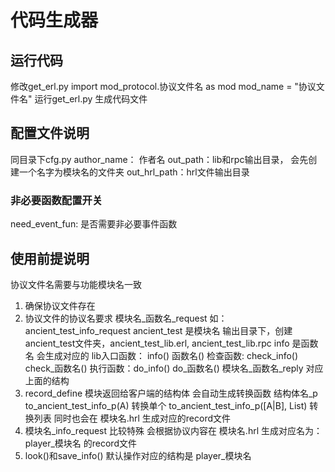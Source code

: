 # 代码生成器

## 运行代码 
修改get_erl.py
    import mod_protocol.协议文件名 as mod
    mod_name = "协议文件名"
运行get_erl.py 生成代码文件

## 配置文件说明
同目录下cfg.py
author_name： 作者名
out_path：lib和rpc输出目录， 会先创建一个名字为模块名的文件夹
out_hrl_path：hrl文件输出目录
### 非必要函数配置开关
need_event_fun: 是否需要非必要事件函数

## 使用前提说明
协议文件名需要与功能模块名一致
1. 确保协议文件存在
2. 协议文件的协议名要求
    模块名_函数名_request 
        如：ancient_test_info_request
            ancient_test 是模块名 输出目录下，创建ancient_test文件夹，ancient_test_lib.erl, ancient_test_lib.rpc
            info 是函数名  会生成对应的
                lib入口函数： info()    函数名()
                检查函数: check_info()  check_函数名()
                执行函数：do_info()     do_函数名()
    模块名_函数名_reply
        对应上面的结构
3. record_define 模块返回给客户端的结构体
    会自动生成转换函数
    结构体名_p
    to_ancient_test_info_p(A)               转换单个
    to_ancient_test_info_p([A|B], List)     转换列表
    同时也会在 模块名.hrl 生成对应的record文件
4. 模块名_info_request 比较特殊
    会根据协议内容在 模块名.hrl 生成对应名为：player_模块名 的record文件
5. look()和save_info()
    默认操作对应的结构是 player_模块名

## 
    
